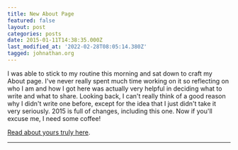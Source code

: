 ```yaml
---
title: New About Page
featured: false
layout: post
categories: posts
date: 2015-01-11T14:38:35.000Z
last_modified_at: '2022-02-28T08:05:14.380Z'
tagged: johnathan.org
---
```


I was able to stick to my routine this morning and sat down to craft my About page. I've never really spent much time working on it so reflecting on who I am and how I got here was actually very helpful in deciding what to write and what to share. Looking back, I can't really think of a good reason why I didn't write one before, except for the idea that I just didn't take it very seriously. 2015 is full of changes, including this one. Now if you'll excuse me, I need some coffee!

[Read about yours truly here](https://johnathan.org/about).

* * *
